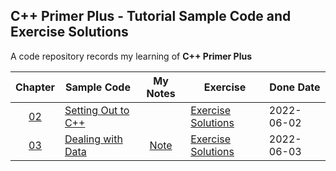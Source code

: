 ## C++ Primer Plus - Tutorial Sample Code and Exercise Solutions

A code repository records my learning of **C++ Primer Plus**

|     Chapter      | Sample Code |           My Notes            | Exercise                                  | Done Date |
|:----------------:| ---- |:-----------------------------:|-------------------------------------------| ---- |
| [02](Chapter02)  | [Setting Out to C++](Chapter02) |                               | [Exercise Solutions](Chapter02/exercises) | 2022-06-02 |
| [03](Chapter03)  | [Dealing with Data](Chapter03) |  [Note](Chapter03/README.md)  | [Exercise Solutions](Chapter03/exercises) | 2022-06-03 |
